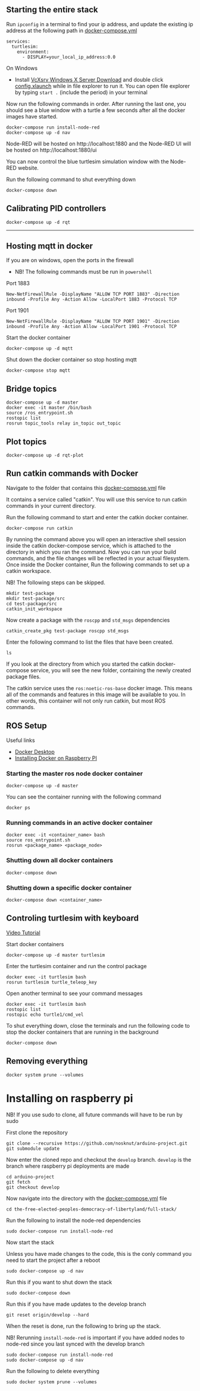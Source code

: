 ## Starting the entire stack
Run ```ipconfig``` in a terminal to find your ip address, and update the
existing ip address at the following path in [docker-compose.yml](docker-compose.yml)
```
services:
  turtlesim:
    environment:
      - DISPLAY=your_local_ip_address:0.0
```
On Windows
- Install [VcXsrv Windows X Server Download](https://sourceforge.net/projects/vcxsrv/) and double click [config.xlaunch](config.xlaunch) while in file explorer to run it. You can open file explorer by typing ```start .``` (include the period) in your terminal

Now run the following commands in order. After running the last one, you should see a blue window with a turtle a few seconds after all the docker images have started.
```
docker-compose run install-node-red
docker-compose up -d nav
```
Node-RED will be hosted on http://localhost:1880 and the Node-RED UI will be hosted on http://localhost:1880/ui

You can now control the blue turtlesim simulation window with the Node-RED website.

Run the following command to shut everything down
```
docker-compose down
```

##  Calibrating PID controllers
```
docker-compose up -d rqt
```
---

## Hosting mqtt in docker

If you are on windows, open the ports in the firewall
   * NB! The following commands must be run in ```powershell```

Port 1883

```
New-NetFirewallRule -DisplayName "ALLOW TCP PORT 1883" -Direction inbound -Profile Any -Action Allow -LocalPort 1883 -Protocol TCP
```

Port 1901

```
New-NetFirewallRule -DisplayName "ALLOW TCP PORT 1901" -Direction inbound -Profile Any -Action Allow -LocalPort 1901 -Protocol TCP
```

Start the docker container

```
docker-compose up -d mqtt
```

Shut down the docker container so stop hosting mqtt

```
docker-compose stop mqtt
```

## Bridge topics
```
docker-compose up -d master
docker exec -it master /bin/bash
source /ros_entrypoint.sh
rostopic list
rosrun topic_tools relay in_topic out_topic
```

## Plot topics
```
docker-compose up -d rqt-plot 
```

## Run catkin commands with Docker
Navigate to the folder that contains this [docker-compose.yml](./docker-compose.yml) file

It contains a service called "catkin". You will use this service to run catkin commands in your current directory.

Run the following command to start and enter the catkin docker container.
```
docker-compose run catkin
```

By running the command above you will open an interactive shell
session inside the catkin docker-compose service, which is attached to
the directory in which you ran the command. Now you can run your
build commands, and the file changes will be reflected in your
actual filesystem. Once inside the Docker container, Run the
following commands to set up a catkin workspace.

NB! The following steps can be skipped.

```
mkdir test-package
mkdir test-package/src
cd test-package/src
catkin_init_workspace
```

Now create a package with the `roscpp` and `std_msgs` dependencies

```
catkin_create_pkg test-package roscpp std_msgs
```
Enter the following command to list the files that have been created.
```
ls
```

If you look at the directory from which you started the catkin docker-compose service, you will see the new folder, containing the newly created package files.

The catkin service uses the ```ros:noetic-ros-base``` docker image. This means all of the commands and features in this image will be available to you. In other words, this container will not only run catkin, but most ROS commands.

## ROS Setup

Useful links

- [Docker Desktop](https://www.docker.com/products/docker-desktop/)
- [Installing Docker on Raspberry PI](https://www.jfrog.com/connect/post/install-docker-compose-on-raspberry-pi/)

### Starting the master ros node docker container

```
docker-compose up -d master
```

You can see the container running with the following command

```
docker ps
```

### Running commands in an active docker container

```
docker exec -it <container_name> bash
source ros_entrypoint.sh
rosrun <package_name> <package_node>
```

### Shutting down all docker containers

```
docker-compose down
```

### Shutting down a specific docker container

```
docker-compose down <container_name>
```

## Controling turtlesim with keyboard

[Video Tutorial](https://www.youtube.com/watch?v=PlS6YCu5CT4)

Start docker containers

```
docker-compose up -d master turtlesim
```

Enter the turtlesim container and run the control package

```
docker exec -it turtlesim bash
rosrun turtlesim turtle_teleop_key
```

Open another terminal to see your command messages

```
docker exec -it turtlesim bash
rostopic list
rostopic echo turtle1/cmd_vel
```

To shut everything down, close the terminals and run the following code to stop the docker containers that are running in the background

```
docker-compose down
```

## Removing everything
```
docker system prune --volumes
```

# Installing on raspberry pi
NB! If you use sudo to clone, all future
commands will have to be run by sudo

First clone the repository
```
git clone --recursive https://github.com/nosknut/arduino-project.git
git submodule update
```

Now enter the cloned repo and checkout the ```develop``` branch.
```develop``` is the branch where raspberry pi deployments are made
```
cd arduino-project
git fetch
git checkout develop
```

Now navigate into the directory with the [docker-compose.yml](./docker-compose.yml) file
```
cd the-free-elected-peoples-democracy-of-libertyland/full-stack/
```

Run the following to install the node-red dependencies
```
sudo docker-compose run install-node-red
```

Now start the stack

Unless you have made changes to the code,
this is the conly command you need to
start the project after a reboot
```
sudo docker-compose up -d nav
```

Run this if you want to shut down the stack
```
sudo docker-compose down
```

Run this if you have made updates to the develop branch
```
git reset origin/develop --hard
```

When the reset is done, run the following to bring up the stack.

NB! Rerunning ```install-node-red``` is important if you have added
nodes to node-red since you last synced with the develop branch 
```
sudo docker-compose run install-node-red
sudo docker-compose up -d nav
```

Run the following to delete everything
```
sudo docker system prune --volumes
```
